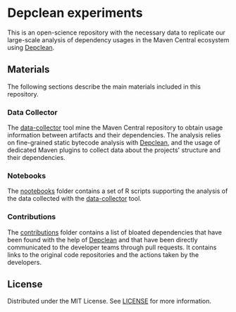 # Depclean experiments

This is an open-science repository with the necessary data to replicate our large-scale analysis of dependency usages in the Maven Central ecosystem using [Depclean](https://github.com/castor-software/royal-debloat/depclean).

## Materials

The following sections describe the main materials included in this repository.

### Data Collector

The [data-collector](https://github.com/castor-software/depclean-experiments/tree/master/data-collector) tool mine the Maven Central repository to obtain usage information between artifacts and their dependencies. The analysis relies on fine-grained static bytecode analysis with [Depclean](https://github.com/castor-software/royal-debloat/depclean), and the usage of dedicated Maven plugins to collect data about the projects' structure and their dependencies.     

### Notebooks

The [nootebooks](https://github.com/castor-software/depclean-experiments/tree/master/notebooks) folder contains a set of R scripts supporting the analysis of the data collected with the [data-collector](https://github.com/castor-software/depclean-experiments/tree/master/data-collector) tool.

### Contributions

The [contributions](https://github.com/castor-software/depclean-experiments/tree/master/contributions) folder contains a list of bloated dependencies that have been found with the help of [Depclean](https://github.com/castor-software/royal-debloat/depclean) and that have been directly communicated to the developer teams through pull requests. It contains links to the original code repositories and the actions taken by the developers.

## License

Distributed under the MIT License. See [LICENSE](https://github.com/castor-software/depclean-experiments/blob/master/LICENSE) for more information.
